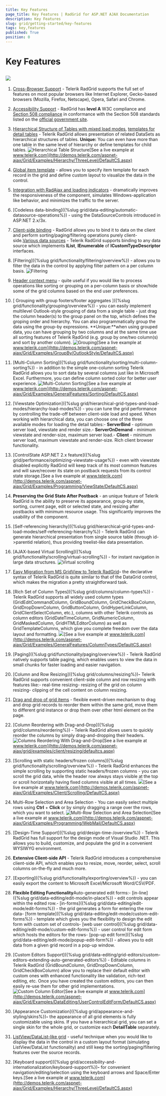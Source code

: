```yaml
---
title: Key Features
page_title: Key Features | RadGrid for ASP.NET AJAX Documentation
description: Key Features
slug: grid/getting-started/key-features
tags: key,features
published: True
position: 0
---
```


# Key Features



## ![](images/grd_radgrid_default_thumb.png)

1. [Cross-Browser Support](http://www.telerik.com/aspnet-ajax/tech-sheets/browser-support) - Telerik RadGrid supports the full set of features on most popular browsers like Internet Explorer, Gecko-based browsers (Mozilla, Firefox, Netscape), Opera, Safari and Chrome.

1. [Accessibility Support](http://www.telerik.com/help/aspnet-ajax/grid-accessibility-compliance.html) - RadGrid has **level A** W3C compliance and [Section 508 compliance](http://demos.telerik.com/aspnet-ajax/grid/examples/generalfeatures/accessibility/defaultcs.aspx) in conformance with the Section 508 standards listed on the [official government site](http://www.section508.gov/).

1. [Hierarchical Structure of Tables with mixed load modes](http://demos.telerik.com/aspnet-ajax/grid/examples/hierarchy/hierarchyloadmodemixed/defaultcs.aspx), [templates for detail tables](http://demos.telerik.com/ASPNET/Prometheus/Grid/Examples/Hierarchy/NestedViewTemplate/DefaultCS.aspx) - Telerik RadGrid allows presentation of related DataSets as hierarchical structures of tables. **Unique:** You can even have more than one table in the same level of hierarchy or define templates for child tables.
![Hierarchical Table Structure](images/grd_rg_features_1_01.gif)[See a live example at www.telerik.com](http://demos.telerik.com/aspnet-ajax/Grid/Examples/Hierarchy/ThreeLevel/DefaultCS.aspx)

1. [Global item template](http://demos.telerik.com/ASPNET/Prometheus/Grid/Examples/GeneralFeatures/CardView/DefaultCS.aspx) - allows you to specify item template for each record in the grid and define custom layout to visualize the data in the control.

1. [Integration with RadAjax and loading indicators](3211B7CB-2CFC-46E9-A150-8B52B227DC52) - dramatically improves the responsiveness of the component, simulates Windows-application like behavior, and minimizes the traffic to the server.

1. [Codeless data-binding]({%slug grid/data-editing/automatic-datasource-operations%}) - using the DataSourceControls introduced in ASP.NET 2.x/3x.

1. [Client-side binding](http://demos.telerik.com/ASPNET/Prometheus/Grid/Examples/Client/DataBinding/DefaultCS.aspx) - RadGrid allows you to bind it to data on the client and perform sorting/paging/filtering operations purely client-side.[Various data sources](http://demos.telerik.com/ASPNET/Prometheus/Grid/Examples/Programming/Binding/DefaultCS.aspx) - Telerik RadGrid supports binding to any data source which implements **IList**, **IEnumerable** of **ICustomTypeDescriptor** interfaces.

1. [Filtering]({%slug grid/functionality/filtering/overview%}) - allows you to filter the data in the control by applying filter pattern on a per column basis.
![Filtering](images/grd_Filtering.png)

1. [Header context menu](http://demos.telerik.com/ASPNET/Prometheus/Grid/Examples/GeneralFeatures/HeaderContextMenu/DefaultCS.aspx) - quite useful if you would like to process operations like sorting or grouping on a per-column basis or show/hide some of the grid columns based on the end user preferences.

1. [ Grouping with group footers/footer aggregates ]({%slug grid/functionality/grouping/overview%}) - you can easily implement multilevel Outlook-style grouping of data from a single table - just drag the column header(s) to the group panel on the top, which defines the groping order and hierarchy. You can also programmatically group the data using the group-by expressions. **Unique:**when using grouped data, you can have grouping by two columns and at the same time use all sorting features of Telerik RadGrid (e.g. group by one/two column(s) and sort by another column).
![Grouping](images/grd_Grouping.png)[See a live example at www.telerik.com](http://demos.telerik.com/aspnet-ajax/Grid/Examples/GroupBy/OutlookStyle/DefaultCS.aspx)

1. [Multi-Column Sorting]({%slug grid/functionality/sorting/multi-column-sorting%}) - in addition to the simple one-column sorting Telerik RadGrid allows you to sort data by several columns just like in Microsoft Excel. Furthermore, you can define column sorted color for better user experience.
![Multi-Column Sorting](images/grd_MultiColumnSort.png)[See a live example at www.telerik.com](http://demos.telerik.com/aspnet-ajax/Grid/Examples/GeneralFeatures/Sorting/DefaultCS.aspx)

1. [Viewstate Optimization]({%slug grid/hierarchical-grid-types-and-load-modes/hierarchy-load-modes%}) - you can tune the grid performance by controlling the trade-off between client-side load and speed. When working with hierarchical data, you can choose one of the three available modes for loading the detail tables:- **ServerBind** - optimum server load, viewstate and render size.- **ServerOnDemand** - minimum viewstate and render-size, maximum server load.- **Client** - minimum server load, maximum viewstate and render-size. Rich client browser functionality.

1. [ControlState ASP.NET 2.x feature]({%slug grid/performance/optimizing-viewstate-usage%}) - even with viewstate disabled explicitly RadGrid will keep track of its most common features and will save/recover its state on postback requests from its control state storage.[See a live example at www.telerik.com](http://demos.telerik.com/aspnet-ajax/Grid/Examples/Programming/ViewState/DefaultCS.aspx)

1. **Preserving the Grid State After Postback** - an unique feature of Telerik RadGrid is the ability to preserve its appearance, group-by state, sorting, current page, edit or selected state, and resizing after postbacks with minimum resource usage. This significantly improves the usability of the component.

1. [Self-referencing hierarchy]({%slug grid/hierarchical-grid-types-and-load-modes/self-referencing-hierarchy%}) - Telerik RadGrid can generate hierarchical presentation from single source table (through id->parentid relation), thus providing treelist-like data presentation.

1. [AJAX-based Virtual Scrolling]({%slug grid/functionality/scrolling/virtual-scrolling%}) - for instant navigation in large data structures.
![Virtual scrolling](images/GoogleStyleScroll.PNG)

1. [Easy Migration from MS GridView to Telerik RadGrid](http://demos.telerik.com/aspnet-ajax/Grid/Examples/GeneralFeatures/Migration/DefaultCS.aspx)**-** the declarative syntax of Telerik RadGrid is quite similar to that of the DataGrid control, which makes the migration a pretty straightforward task.

1. [Rich Set of Column Types]({%slug grid/columns/column-types%}) - Telerik RadGrid supports all widely used column types (GridEditCommandColumn, GridBoundColumn, GridCheckBoxColumn, GridDropDownColumn, GridButtonColumn, GridHyperLinkColumn, GridClientSelectColumn, etc.), columns with other Telerik controls as column editors (GridDateTimeColumn, GridNumericColumn, GridMaskedColumn, GridHTMLEditorColumn) as well as GridTemplateColumns, which give you complete freedom over the data layout and formatting.
![](images/grd_ColumnTypes.gif)[See a live example at www.telerik.com](http://demos.telerik.com/aspnet-ajax/Grid/Examples/GeneralFeatures/ColumnTypes/DefaultCS.aspx)

1. [Paging]({%slug grid/functionality/paging/overview%}) - Telerik RadGrid natively supports table paging, which enables users to view the data in small chunks for faster loading and easier navigation.

1. [Column and Row Resizing]({%slug grid/columns/resizing%})**-** Telerik RadGrid supports convenient client-side column and row resizing with features like:- real-time resizing- resizing of the grid on column resizing- clipping of the cell content on column resizing.

1. [Drag and drop of grid items](http://demos.telerik.com/ASPNET/Prometheus/Grid/Examples/Programming/DragAndDrop/DefaultCS.aspx) - flexible event-driven mechanism to drag and drop grid records to reorder them within the same grid, move them to different grid instance or drop them over other html element on the page.

1. [Column Reordering with Drag-and-Drop]({%slug grid/columns/reordering%}) - Telerik RadGrid allows users to quickly reorder the columns by simply drag-and-dropping their headers.
![Columns Reordering With Drag-and-Drop](images/grd_ReorderColumns.png)[See a live example at www.telerik.com](http://demos.telerik.com/aspnet-ajax/grid/examples/client/resizing/defaultcs.aspx)

1. [Scrolling with static headers/frozen columns]({%slug grid/functionality/scrolling/overview%}) - Telerik RadGrid enhances the simple scrolling by supporting static headers/frozen columns - you can scroll the grid data, while the header row always stays visible at the top or scroll horizontally having fixed columns visible at all times.
![](images/grd_StaticHeaders.gif)[See a live example at www.telerik.com](http://demos.telerik.com/aspnet-ajax/Grid/Examples/Client/Scrolling/DefaultCS.aspx)

1. Multi-Row Selection and Area Selection - You can easily select multiple rows using **Ctrl** + **Click** or by simply dragging a range over the rows, which you want to select.
![Multi-Row Selection and Area Selection](images/grd_rg_features_1_08.gif)[See a live example at www.telerik.com](http://demos.telerik.com/aspnet-ajax/Grid/Examples/Programming/WebMail/DefaultCS.aspx)

1. [Design-Time Support]({%slug grid/design-time-/overview%}) - Telerik RadGrid has full support for the design mode of Visual Studio .NET. This allows you to build, customize, and populate the grid in a convenient WYSIWYG environment.

1. **Extensive Client-side API** - Telerik RadGrid introduces a comprehensive client-side API, which enables you to resize, move, reorder, select, scroll columns on-the-fly and much more.

1. [Exporting]({%slug grid/functionality/exporting/overview%}) - you can easily export the content to Microsoft Excel/Microsoft Word/CSV/PDF.

1. **Flexible Editing Functionality**Auto-generated edit forms:- [in-line]({%slug grid/data-editing/edit-mode/in-place%}) - edit controls appear within the edited row.- [in-forms]({%slug grid/data-editing/edit-mode/edit-forms%}) - the grid generates a form for entering the row data- [form template]({%slug grid/data-editing/edit-mode/custom-edit-forms%}) - template which gives you the flexibility to design the edit form with custom set of controls- [web user control]({%slug grid/data-editing/edit-mode/custom-edit-forms%}) - user control for edit form which hosts the editors for the rows- [pop-up edit form]({%slug grid/data-editing/edit-mode/popup-edit-form%}) - allows you to edit data from a given grid record in a pop-up window.

1. [Custom Editors Support]({%slug grid/data-editing/grid-editors/custom-editors-extending-auto-generated-editors%}) - Editable columns in Telerik RadGrid (GridBoundColumn, GridDropDownColumn, GridCheckBoxColumn) allow you to replace their default editor with custom ones with enhanced functionality like validation, rich-text editing, etc. Once you have created the custom editors, you can then easily re-use them for other grid implementations.
![Custom Column Editor](images/grd_customEditors.png)[See a live example at www.telerik.com](http://demos.telerik.com/aspnet-ajax/Grid/Examples/DataEditing/UserControlEditForm/DefaultCS.aspx)

1. [Appearance Customization]({%slug grid/appearance-and-styling/skins%})**-** the appearance of all grid elements is fully customizable using skins. If you have a hierarchical grid, you can set a single skin for the whole grid, or customize each **DetailTable** separately.

1. [ListView/DataList-like grid](http://demos.telerik.com/ASPNET/Prometheus/Grid/Examples/Programming/ListView/DefaultCS.aspx) - useful technique when you would like to display the data in the control in a custom layout format (simulating ListView/DataList functionality) and still keep the sorting/paging/filtering features over the source records.

1. [Keyboard support]({%slug grid/accessibility-and-internationalization/keyboard-support%})**-** for convenient navigation/editing/selection using the keyboard arrows and Space/Enter keys.[See a live example at www.telerik.com](http://demos.telerik.com/aspnet-ajax/Grid/Examples/Hierarchy/ThreeLevel/DefaultCS.aspx)
